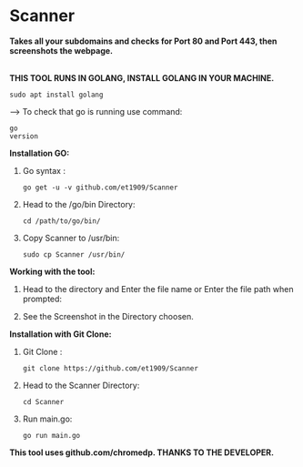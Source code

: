 # Scanner



<b> Takes all your subdomains and checks for Port 80 and Port 443, then screenshots the webpage.</b>


<br>
 <b>THIS TOOL RUNS IN GOLANG, INSTALL GOLANG IN YOUR MACHINE.</b>
  <pre><code>sudo apt install golang</code></pre>
  
  --> To check that go is running use command:
      <pre><code>go version</code></pre>



<b> Installation GO: </b>

1. Go syntax :
   <pre><code>go get -u -v github.com/et1909/Scanner</code></pre>

2. Head to the /go/bin Directory:
   <pre><code>cd /path/to/go/bin/ </code></pre>

3. Copy Scanner to /usr/bin:
   <pre><code>sudo cp Scanner /usr/bin/</code></pre>



<b> Working with the tool: </b>


1. Head to the directory and Enter the file name or Enter the file path when prompted:
   
2. See the Screenshot in the Directory choosen. 




<b> Installation with Git Clone: </b>

1. Git Clone :
   <pre><code>git clone https://github.com/et1909/Scanner</code></pre>

2. Head to the Scanner Directory:
   <pre><code>cd Scanner</code></pre>

3. Run main.go:
   <pre><code>go run main.go</code></pre>


   


<b> This tool uses github.com/chromedp. </b> 
<b> THANKS TO THE DEVELOPER. </b>
